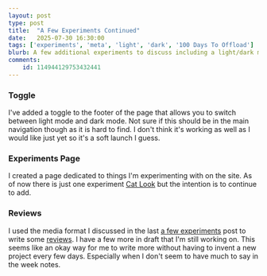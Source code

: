 ```yaml
---
layout: post
type: post
title:  "A Few Experiments Continued"
date:   2025-07-30 16:30:00
tags: ['experiments', 'meta', 'light', 'dark', '100 Days To Offload']
blurb: A few additional experiments to discuss including a light/dark mode toggle, reviews, and a dedicated experiments page.
comments:
    id: 114944129753432441
---
```


### Toggle

I've added a  toggle to the footer of the page that allows you to switch between light mode and dark mode. Not sure if this should be in the main navigation though as it is hard to find. I don't think it's working as well as I would like just yet so it's a soft launch I guess.

### Experiments Page

I created a page dedicated to things I'm experimenting with on the site. As of now there is just one experiment [Cat Look] but the intention is to continue to add.

### Reviews

I used the media format I discussed in the last [a few experiments] post to write some [reviews]. I have a few more in draft that I'm still working on. This seems like an okay way for me to write more without having to invent a new project every few days. Especially when I don't seem to have much to say in the week notes. 

[Cat Look]: /experiments/cat-look/
[a few experiments]: /blog/2025/06/08/a-few-experiments
[reviews]: /reviews/